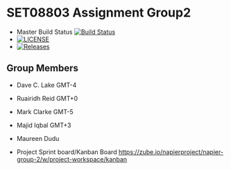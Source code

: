 # SET08803 Assignment Group2

- Master Build Status [![Build Status](https://travis-ci.org/kevin-chalmers/sem.svg?branch=master)](https://travis-ci.com/dclake/SET08803Group2)
- [![LICENSE](https://img.shields.io/github/license/dclake/SET08803.svg?style=flat-square)](https://github.com/dclake/SET08803Group2/blob/main/LICENSE)
-  [![Releases](https://img.shields.io/github/release/dclake/SET08803/all.svg?style=flat-square)](https://github.com/dclake/SET08803Group2/releases)
## Group Members
- Dave C. Lake	    GMT-4
- Ruairidh Reid     GMT+0 
- Mark Clarke       GMT-5
- Majid Iqbal       GMT+3  
- Maureen Dudu

- Project Sprint board/Kanban Board https://zube.io/napierproject/napier-group-2/w/project-workspace/kanban

